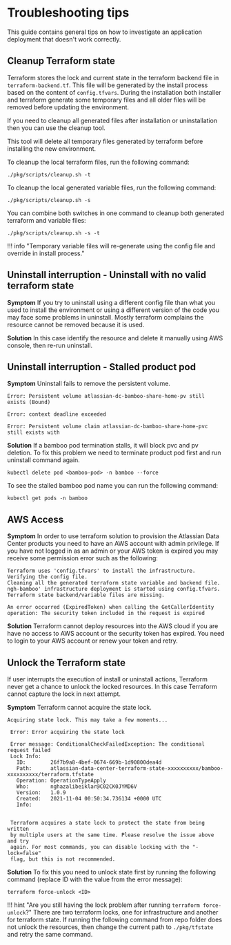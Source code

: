 # Troubleshooting tips

This guide contains general tips on how to investigate an application deployment that doesn't work correctly.

## Cleanup Terraform state
Terraform stores the lock and current state in the terraform backend file in `terraform-backend.tf`. 
This file will be generated by the install process based on the content of `config.tfvars`.
During the installation both installer and terraform generate some temporary files and all older files will be removed before updating the environment.

If you need to cleanup all generated files after installation or uninstallation then you can use the cleanup tool.
 
This tool will delete all temporary files generated by terraform before installing the new environment. 

To cleanup the local terraform files, run the following command:
```
./pkg/scripts/cleanup.sh -t
```

To cleanup the local generated variable files, run the following command:
```
./pkg/scripts/cleanup.sh -s
```

You can combine both switches in one command to cleanup both generated terraform and variable files:
```
./pkg/scripts/cleanup.sh -s -t
```
!!! info "Temporary variable files will re-generate using the config file and override in install process."

## Uninstall interruption - Uninstall with no valid terraform state
      
**Symptom**
If you try to uninstall using a different config file than what you used to install the environment or using a different version of the code you may face some problems in uninstall.
Mostly terraform complains the resource cannot be removed because it is used. 

**Solution**
In this case identify the resource and delete it manually using AWS console, then re-run uninstall. 

## Uninstall interruption - Stalled product pod
**Symptom**
Uninstall fails to remove the persistent volume.
```
Error: Persistent volume atlassian-dc-bamboo-share-home-pv still exists (Bound)

Error: context deadline exceeded

Error: Persistent volume claim atlassian-dc-bamboo-share-home-pvc still exists with 
```
**Solution**
If a bamboo pod termination stalls, it will block pvc and pv deletion. 
To fix this problem we need to terminate product pod first and run uninstall command again.
```
kubectl delete pod <bamboo-pod> -n bamboo --force
```
To see the stalled bamboo pod name you can run the following command:
```
kubectl get pods -n bamboo 
```

## AWS Access
**Symptom**
In order to use terraform solution to provision the Atlassian Data Center products you need to have an AWS account with admin privilege. 
If you have not logged in as an admin or your AWS token is expired you may receive some permission error such as the following: 
```
Terraform uses 'config.tfvars' to install the infrastructure.
Verifying the config file.
Cleaning all the generated terraform state variable and backend file.
ngh-bamboo' infrastructure deployment is started using config.tfvars.
Terraform state backend/variable files are missing.

An error occurred (ExpiredToken) when calling the GetCallerIdentity operation: The security token included in the request is expired
```

**Solution**
Terraform cannot deploy resources into the AWS cloud if you are have no access to AWS account or the security token has expired. You need to login to your AWS account or renew your token and retry.

## Unlock the Terraform state
If user interrupts the execution of install or uninstall actions, Terraform never get a chance to unlock the locked resources. 
In this case Terraform cannot capture the lock in next attempt.
   
**Symptom**
Terraform cannot acquire the state lock. 

```
Acquiring state lock. This may take a few moments...

 Error: Error acquiring the state lock

 Error message: ConditionalCheckFailedException: The conditional request failed
 Lock Info:
   ID:        26f7b9a8-4bef-0674-669b-1d90800dea4d
   Path:      atlassian-data-center-terraform-state-xxxxxxxxxx/bamboo-xxxxxxxxxx/terraform.tfstate
   Operation: OperationTypeApply
   Who:       nghazalibeiklar@C02CK0JYMD6V
   Version:   1.0.9
   Created:   2021-11-04 00:50:34.736134 +0000 UTC
   Info:


 Terraform acquires a state lock to protect the state from being written
 by multiple users at the same time. Please resolve the issue above and try
 again. For most commands, you can disable locking with the "-lock=false"
 flag, but this is not recommended.

```
**Solution**
To fix this you need to unlock state first by running the following command 
(replace ID with the value from the error message):

```shell 
terraform force-unlock <ID>
```

!!! hint "Are you still having the lock problem after running `terraform force-unlock`?"
    There are two terraform locks, one for infrastructure and another for terraform state. If running the following 
    command from repo folder does not unlock the resources, then change the current path to `./pkg/tfstate` and retry
     the same command.  


